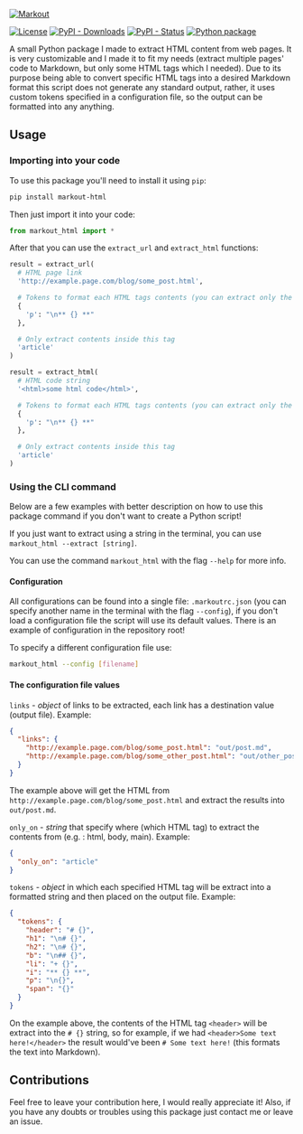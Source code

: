 [![Markout](https://live.staticflickr.com/65535/49963723443_2c72a645d5_o.png)]()

[![License](https://img.shields.io/badge/license-MIT-informational.svg)](https://opensource.org/licenses/MIT)
[![PyPI - Downloads](https://img.shields.io/pypi/dm/markout-html)]()
[![PyPI - Status](https://img.shields.io/pypi/status/markout-html)]()
[![Python package](https://github.com/oAGoulart/markout/workflows/Python%20package/badge.svg)]()

A small Python package I made to extract HTML content from web pages. It is very customizable and I made it to fit my needs (extract multiple pages' code to Markdown, but only some HTML tags which I needed). Due to its purpose being able to convert specific HTML tags into a desired Markdown format this script does not generate any standard output, rather, it uses custom tokens specified in a configuration file, so the output can be formatted into any anything.

## Usage

### Importing into your code

To use this package you'll need to install it using `pip`:

```sh
pip install markout-html
```

Then just import it into your code:

```python
from markout_html import *
```

After that you can use the `extract_url` and `extract_html` functions:

```python
result = extract_url(
  # HTML page link
  'http://example.page.com/blog/some_post.html',

  # Tokens to format each HTML tags contents (you can extract only the ones you want)
  {
    'p': "\n** {} **"
  },

  # Only extract contents inside this tag
  'article'
)

result = extract_html(
  # HTML code string
  '<html>some html code</html>',

  # Tokens to format each HTML tags contents (you can extract only the ones you want)
  {
    'p': "\n** {} **"
  },

  # Only extract contents inside this tag
  'article'
)
```

### Using the CLI command

Below are a few examples with better description on how to use this package command if you don't want to create a Python script!

If you just want to extract using a string in the terminal, you can use `markout_html --extract [string]`.

You can use the command `markout_html` with the flag `--help` for more info.

#### Configuration

All configurations can be found into a single file: `.markoutrc.json` (you can specify another name in the terminal with the flag `--config`), if you don't load a configuration file the script will use its default values. There is an example of configuration in the repository root!

To specify a different configuration file use:

```sh
markout_html --config [filename]
```

#### The configuration file values

`links` - *object* of links to be extracted, each link has a destination value (output file).
Example:

```json
{
  "links": {
    "http://example.page.com/blog/some_post.html": "out/post.md",
    "http://example.page.com/blog/some_other_post.html": "out/other_post.md"
  }
}
```

The example above will get the HTML from `http://example.page.com/blog/some_post.html` and extract the results into `out/post.md`.

`only_on` - *string* that specify where (which HTML tag) to extract the contents from (e.g. : html, body, main).
Example:

```json
{
  "only_on": "article"
}
```

`tokens` - *object* in which each specified HTML tag will be extract into a formatted string and then placed on the output file.
Example:

```json
{
  "tokens": {
    "header": "# {}",
    "h1": "\n# {}",
    "h2": "\n# {}",
    "b": "\n## {}",
    "li": "+ {}",
    "i": "** {} **",
    "p": "\n{}",
    "span": "{}"
  }
}
```

On the example above, the contents of the HTML tag `<header>` will be extract into the `# {}` string, so for example, if we had `<header>Some text here!</header>` the result would've been `# Some text here!` (this formats the text into Markdown).

## Contributions

Feel free to leave your contribution here, I would really appreciate it!
Also, if you have any doubts or troubles using this package just contact me or leave an issue.
